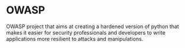 # OWASP
OWASP project that aims at creating a hardened version of python that makes it easier for security professionals and developers to write applications more resilient to attacks and manipulations.

